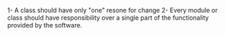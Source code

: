 <!-- #Single Responsibility Principle -->
  1- A class should have only "one" resone for change
  2- Every module or class should have responsibility over a single part of the functionality       provided by the software.

<!-- #Open Closed Principle -->
